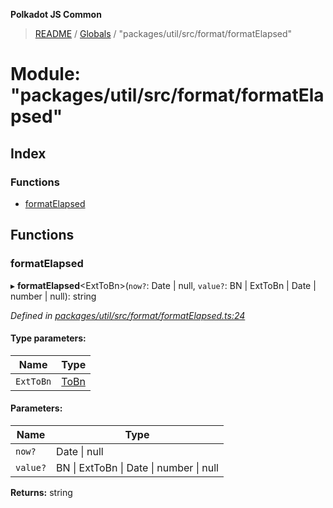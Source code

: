 **Polkadot JS Common**

> [README](../README.md) / [Globals](../globals.md) / "packages/util/src/format/formatElapsed"

# Module: "packages/util/src/format/formatElapsed"

## Index

### Functions

* [formatElapsed](_packages_util_src_format_formatelapsed_.md#formatelapsed)

## Functions

### formatElapsed

▸ **formatElapsed**\<ExtToBn>(`now?`: Date \| null, `value?`: BN \| ExtToBn \| Date \| number \| null): string

*Defined in [packages/util/src/format/formatElapsed.ts:24](https://github.com/polkadot-js/common/blob/aff78c2e/packages/util/src/format/formatElapsed.ts#L24)*

#### Type parameters:

Name | Type |
------ | ------ |
`ExtToBn` | [ToBn](../interfaces/_packages_util_src_types_.tobn.md) |

#### Parameters:

Name | Type |
------ | ------ |
`now?` | Date \| null |
`value?` | BN \| ExtToBn \| Date \| number \| null |

**Returns:** string
